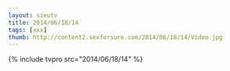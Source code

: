```yaml
--- 
layout: sieutv
title: 2014/06/18/14
tags: [xxx]
thumb: http://content2.sexforsure.com/2014/06/18/14/Video.jpg
---
```

{% include tvpro src="2014/06/18/14" %} 
